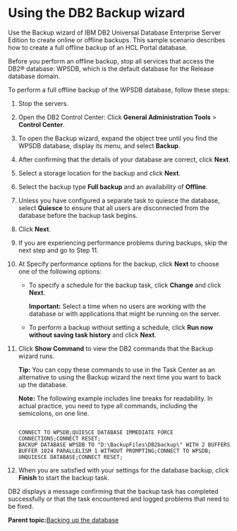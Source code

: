 # Using the DB2 Backup wizard 

Use the Backup wizard of IBM DB2 Universal Database Enterprise Server Edition to create online or offline backups. This sample scenario describes how to create a full offline backup of an HCL Portal database.

Before you perform an offline backup, stop all services that access the DB2® database: WPSDB, which is the default database for the Release database domain.

To perform a full offline backup of the WPSDB database, follow these steps:

1.  Stop the servers.

2.  Open the DB2 Control Center: Click **General Administration Tools** \> **Control Center**.

3.  To open the Backup wizard, expand the object tree until you find the WPSDB database, display its menu, and select **Backup**.

4.  After confirming that the details of your database are correct, click **Next**.

5.  Select a storage location for the backup and click **Next**.

6.  Select the backup type **Full backup** and an availability of **Offline**.

7.  Unless you have configured a separate task to quiesce the database, select **Quiesce** to ensure that all users are disconnected from the database before the backup task begins.

8.  Click **Next**.

9.  If you are experiencing performance problems during backups, skip the next step and go to Step 11.

10. At Specify performance options for the backup, click **Next** to choose one of the following options:

    -   To specify a schedule for the backup task, click **Change** and click **Next**.

        **Important:** Select a time when no users are working with the database or with applications that might be running on the server.

    -   To perform a backup without setting a schedule, click **Run now without saving task history** and click **Next**.
11. Click **Show Command** to view the DB2 commands that the Backup wizard runs.

    **Tip:** You can copy these commands to use in the Task Center as an alternative to using the Backup wizard the next time you want to back up the database.

    **Note:** The following example includes line breaks for readability. In actual practice, you need to type all commands, including the semicolons, on one line.

    ```
    
    CONNECT TO WPSDB;QUIESCE DATABASE IMMEDIATE FORCE CONNECTIONS;CONNECT RESET;
    BACKUP DATABASE WPSDB TO "D:\BackupFiles\DB2backup\" WITH 2 BUFFERS 
    BUFFER 1024 PARALLELISM 1 WITHOUT PROMPTING;CONNECT TO WPSDB;
    UNQUIESCE DATABASE;CONNECT RESET;
    
    ```

12. When you are satisfied with your settings for the database backup, click **Finish** to start the backup task.


DB2 displays a message confirming that the backup task has completed successfully or that the task encountered and logged problems that need to be fixed.

**Parent topic:**[Backing up the database ](../admin-system/i_wadm_t_bkup_db2_winlinux.md)

